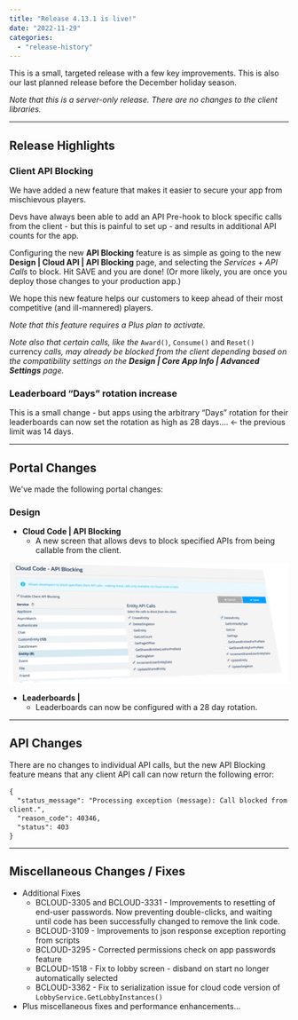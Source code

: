 ```yaml
---
title: "Release 4.13.1 is live!"
date: "2022-11-29"
categories: 
  - "release-history"
---
```


This is a small, targeted release with a few key improvements. This is also our last planned release before the December holiday season.

_Note that this is a server-only release. There are no changes to the client libraries._

* * *

## Release Highlights

### Client API Blocking

We have added a new feature that makes it easier to secure your app from mischievous players.

Devs have always been able to add an API Pre-hook to block specific calls from the client - but this is painful to set up - and results in additional API counts for the app.

Configuring the new **API Blocking** feature is as simple as going to the new **Design | Cloud API | API Blocking** page, and selecting the _Services_ + _API Calls_ to block. Hit SAVE and you are done! (Or more likely, you are once you deploy those changes to your production app.)

We hope this new feature helps our customers to keep ahead of their most competitive (and ill-mannered) players.

_Note that this feature requires a Plus plan to activate._

_Note also that certain calls, like the_ `Award()`, `Consume()` and `Reset()` currency _calls, may already be blocked from the client depending based on the compatibility settings on the **Design | Core App Info | Advanced Settings** page._

### Leaderboard “Days” rotation increase

This is a small change - but apps using the arbitrary “Days” rotation for their leaderboards can now set the rotation as high as 28 days…. ← the previous limit was 14 days.

* * *

## Portal Changes

We've made the following portal changes:

### **Design**

- **Cloud Code | API Blocking**
    - A new screen that allows devs to block specified APIs from being callable from the client.

![](images/2022-11-24_16-13-31-1024x442.png)

- **Leaderboards |** 
    - Leaderboards can now be configured with a 28 day rotation.

* * *

## API Changes

There are no changes to individual API calls, but the new API Blocking feature means that any client API call can now return the following error:

```
{
  "status_message": "Processing exception (message): Call blocked from client.",
  "reason_code": 40346,
  "status": 403
}
```

* * *

## Miscellaneous Changes / Fixes

- Additional Fixes
    - BCLOUD-3305 and BCLOUD-3331 - Improvements to resetting of end-user passwords. Now preventing double-clicks, and waiting until code has been successfully changed to remove the link code.
    - BCLOUD-3109 - Improvements to json response exception reporting from scripts
    - BCLOUD-3295 - Corrected permissions check on app passwords feature
    - BCLOUD-1518 - Fix to lobby screen - disband on start no longer automatically selected
    - BCLOUD-3362 - Fix to serialization issue for cloud code version of `LobbyService.GetLobbyInstances()`
- Plus miscellaneous fixes and performance enhancements...
